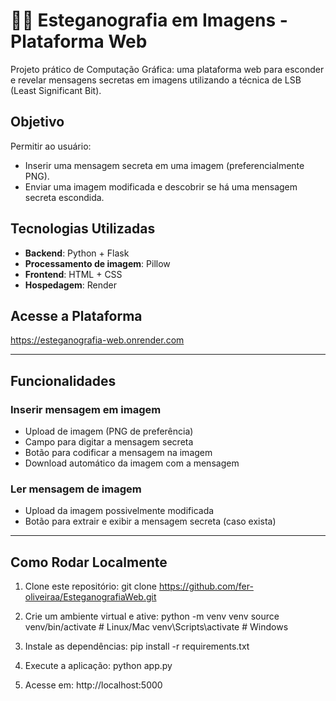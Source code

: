 # 🕵️‍♂️ Esteganografia em Imagens - Plataforma Web

Projeto prático de Computação Gráfica: uma plataforma web para esconder e revelar mensagens secretas em imagens utilizando a técnica de LSB (Least Significant Bit).

## Objetivo

Permitir ao usuário:
- Inserir uma mensagem secreta em uma imagem (preferencialmente PNG).
- Enviar uma imagem modificada e descobrir se há uma mensagem secreta escondida.

## Tecnologias Utilizadas

- **Backend**: Python + Flask
- **Processamento de imagem**: Pillow
- **Frontend**: HTML + CSS
- **Hospedagem**: Render

## Acesse a Plataforma

https://esteganografia-web.onrender.com

---

## Funcionalidades

### Inserir mensagem em imagem

- Upload de imagem (PNG de preferência)
- Campo para digitar a mensagem secreta
- Botão para codificar a mensagem na imagem
- Download automático da imagem com a mensagem

### Ler mensagem de imagem

- Upload da imagem possivelmente modificada
- Botão para extrair e exibir a mensagem secreta (caso exista)

---

## Como Rodar Localmente

1. Clone este repositório:
   git clone https://github.com/fer-oliveiraa/EsteganografiaWeb.git

2. Crie um ambiente virtual e ative:
   python -m venv venv
source venv/bin/activate  # Linux/Mac
venv\Scripts\activate      # Windows

3. Instale as dependências:
   pip install -r requirements.txt

4. Execute a aplicação:
   python app.py

5. Acesse em: http://localhost:5000
   
  

